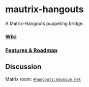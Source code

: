 # mautrix-hangouts
A Matrix-Hangouts puppeting bridge.

### [Wiki](https://github.com/tulir/mautrix-hangouts/wiki) 

### [Features & Roadmap](https://github.com/tulir/mautrix-hangouts/blob/master/ROADMAP.md)

## Discussion
Matrix room: [`#hangouts:maunium.net`](https://matrix.to/#/#hangouts:maunium.net)

